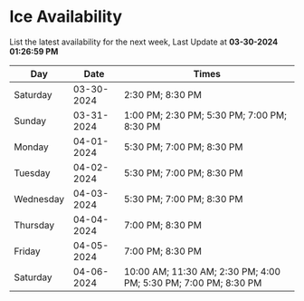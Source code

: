 # Ice Availability

List the latest availability for the next week, Last Update at **03-30-2024 01:26:59 PM**

| Day         | Date        | Times       |
| ----------- | ----------- | ----------- |
|Saturday|03-30-2024|2:30 PM; 8:30 PM|
|Sunday|03-31-2024|1:00 PM; 2:30 PM; 5:30 PM; 7:00 PM; 8:30 PM|
|Monday|04-01-2024|5:30 PM; 7:00 PM; 8:30 PM|
|Tuesday|04-02-2024|5:30 PM; 7:00 PM; 8:30 PM|
|Wednesday|04-03-2024|5:30 PM; 7:00 PM; 8:30 PM|
|Thursday|04-04-2024|7:00 PM; 8:30 PM|
|Friday|04-05-2024|7:00 PM; 8:30 PM|
|Saturday|04-06-2024|10:00 AM; 11:30 AM; 2:30 PM; 4:00 PM; 5:30 PM; 7:00 PM; 8:30 PM|
